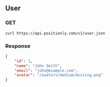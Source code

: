 ## User

### GET
```shell
curl https://api.positionly.com/v1/user.json
```

### Response
```json
{
    "id": 1,
    "name": "John Smith",
    "email": "john@example.com",
    "avatar": "/avatars/medium/missing.png"
}
```
